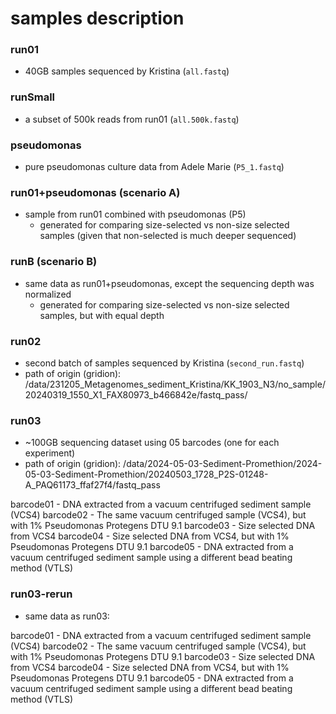 # samples description

### run01

* 40GB samples sequenced by Kristina (`all.fastq`)

### runSmall

* a subset of 500k reads from run01 (`all.500k.fastq`)

### pseudomonas

* pure pseudomonas culture data from Adele Marie (`P5_1.fastq`)

### run01+pseudomonas (scenario A)

* sample from run01 combined with pseudomonas (P5)
	* generated for comparing size-selected vs non-size selected samples (given that non-selected is much deeper sequenced)

### runB (scenario B)

* same data as run01+pseudomonas, except the sequencing depth was normalized
	* generated for comparing size-selected vs non-size selected samples, but with equal depth

### run02

* second batch of samples sequenced by Kristina (`second_run.fastq`)
* path of origin (gridion): /data/231205_Metagenomes_sediment_Kristina/KK_1903_N3/no_sample/20240319_1550_X1_FAX80973_b466842e/fastq_pass/ 

### run03

* ~100GB sequencing dataset using 05 barcodes (one for each experiment)
* path of origin (gridion): /data/2024-05-03-Sediment-Promethion/2024-05-03-Sediment-Promethion/20240503_1728_P2S-01248-A_PAQ61173_ffaf27f4/fastq_pass

barcode01 - DNA extracted from a vacuum centrifuged sediment sample (VCS4)
barcode02 - The same vacuum centrifuged sample (VCS4), but with 1% Pseudomonas Protegens DTU 9.1
barcode03 - Size selected DNA from VCS4
barcode04 - Size selected DNA from VCS4, but with 1% Pseudomonas Protegens DTU 9.1
barcode05 - DNA extracted from a vacuum centrifuged sediment sample using a different bead beating method (VTLS)

### run03-rerun

* same data as run03:

barcode01 - DNA extracted from a vacuum centrifuged sediment sample (VCS4)
barcode02 - The same vacuum centrifuged sample (VCS4), but with 1% Pseudomonas Protegens DTU 9.1
barcode03 - Size selected DNA from VCS4
barcode04 - Size selected DNA from VCS4, but with 1% Pseudomonas Protegens DTU 9.1
barcode05 - DNA extracted from a vacuum centrifuged sediment sample using a different bead beating method (VTLS)
